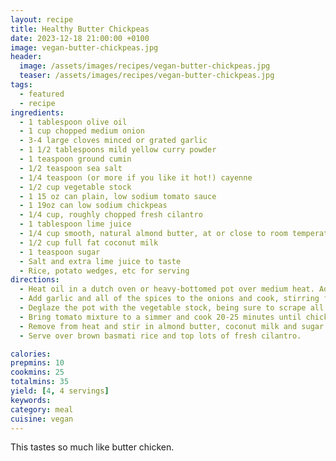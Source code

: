 ```yaml
---
layout: recipe
title: Healthy Butter Chickpeas
date: 2023-12-18 21:00:00 +0100
image: vegan-butter-chickpeas.jpg
header: 
  image: /assets/images/recipes/vegan-butter-chickpeas.jpg
  teaser: /assets/images/recipes/vegan-butter-chickpeas.jpg
tags:
  - featured
  - recipe
ingredients:
  - 1 tablespoon olive oil
  - 1 cup chopped medium onion
  - 3-4 large cloves minced or grated garlic
  - 1 1/2 tablespoons mild yellow curry powder
  - 1 teaspoon ground cumin
  - 1/2 teaspoon sea salt
  - 1/4 teaspoon (or more if you like it hot!) cayenne
  - 1/2 cup vegetable stock
  - 1 15 oz can plain, low sodium tomato sauce
  - 1 19oz can low sodium chickpeas
  - 1/4 cup, roughly chopped fresh cilantro
  - 1 tablespoon lime juice
  - 1/4 cup smooth, natural almond butter, at or close to room temperature
  - 1/2 cup full fat coconut milk
  - 1 teaspoon sugar
  - Salt and extra lime juice to taste
  - Rice, potato wedges, etc for serving
directions:
  - Heat oil in a dutch oven or heavy-bottomed pot over medium heat. Add onion and cook until translucent, being sure not to brown, 4-5 minutes.
  - Add garlic and all of the spices to the onions and cook, stirring frequently, until very fragrant, about 1 minute.
  - Deglaze the pot with the vegetable stock, being sure to scrape all of the browned bits off the bottom, then add the tomato sauce, chickpeas, cilantro and lime juice, stirring until well incorporated.
  - Bring tomato mixture to a simmer and cook 20-25 minutes until chickpeas and plump and tender.
  - Remove from heat and stir in almond butter, coconut milk and sugar and continue stirring until smooth and streaks remain. Season with additional salt and lime juice to taste.
  - Serve over brown basmati rice and top lots of fresh cilantro.

calories: 
prepmins: 10
cookmins: 25
totalmins: 35
yield: [4, 4 servings]
keywords: 
category: meal
cuisine: vegan
---
```


This tastes so much like butter chicken.

